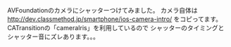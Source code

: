 AVFoundationのカメラにシャッターつけてみました。
カメラ自体は
http://dev.classmethod.jp/smartphone/ios-camera-intro/
をコピってます。
CATransitionの「cameraIris」を利用しているので
シャッターのタイミングとシャッター音にズレあります。。。